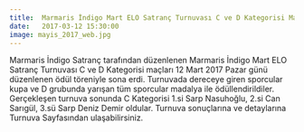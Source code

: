 ```yaml
---
title:  Marmaris İndigo Mart ELO Satranç Turnuvası C ve D Kategorisi Maçları Sona Erdi
date:   2017-03-12 15:30:00
image: mayis_2017_web.jpg
---
```


Marmaris İndigo Satranç tarafından düzenlenen Marmaris İndigo Mart ELO Satranç Turnuvası C ve D Kategorisi maçları 12 Mart 2017 Pazar günü düzenlenen ödül töreniyle sona erdi.
Turnuvada dereceye giren sporcular kupa ve D grubunda yarışan tüm sporcular madalya ile ödüllendirildiler.
Gerçekleşen turnuva sonunda C Kategorisi 1.si Sarp Nasuhoğlu, 2.si Can Sarıgül, 3.sü Sarp Deniz Demir oldular.
Turnuva sonuçlarına ve detaylarına Turnuva Sayfasından ulaşabilirsiniz.
